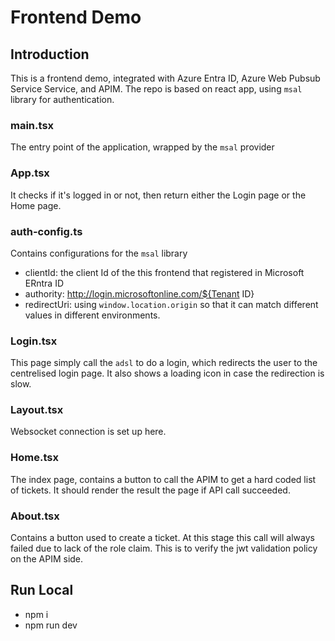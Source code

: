 # Frontend Demo

## Introduction

This is a frontend demo, integrated with Azure Entra ID, Azure Web Pubsub Service Service, and APIM. The repo is based on react app, using `msal` library for authentication.

### main.tsx

The entry point of the application, wrapped by the `msal` provider

### App.tsx

It checks if it's logged in or not, then return either the Login page or the Home page.

### auth-config.ts

Contains configurations for the `msal` library

- clientId: the client Id of the this frontend that registered in Microsoft ERntra ID
- authority: http://login.microsoftonline.com/${Tenant ID}
- redirectUri: using `window.location.origin` so that it can match different values in different environments.

### Login.tsx

This page simply call the `adsl` to do a login, which redirects the user to the centrelised login page. It also shows a loading icon in case the redirection is slow.

### Layout.tsx

Websocket connection is set up here.

### Home.tsx

The index page, contains a button to call the APIM to get a hard coded list of tickets.
It should render the result the page if API call succeeded.

### About.tsx

Contains a button used to create a ticket. At this stage this call will always failed due to lack of the role claim. This is to verify the jwt validation policy on the APIM side.

## Run Local

- npm i
- npm run dev
